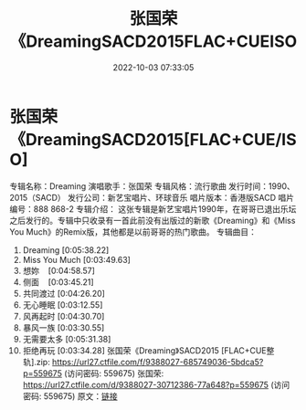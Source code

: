 ﻿---
title: 张国荣《DreamingSACD2015FLAC+CUEISO
date: 2022-10-03 07:33:05
categories: WAV车载音乐、镜像
tags: 华语中文
---
# 张国荣《DreamingSACD2015[FLAC+CUE/ISO]

专辑名称：Dreaming
演唱歌手：张国荣
专辑风格：流行歌曲
发行时间：1990、2015（SACD）
发行公司：新艺宝唱片、环球音乐
唱片版本：香港版SACD
唱片编号：888 868-2
专辑介绍：
这张专辑是新艺宝唱片1990年，在哥哥已退出乐坛之后发行的。专辑中只收录有一首此前没有出版过的新歌《Dreaming》和《Miss
You Much》的Remix版，其他都是以前哥哥的热门歌曲。
专辑曲目：
01. Dreaming
[0:05:38.22]
02. Miss You Much
[0:03:49.63]
03. 想妳    [0:04:58.57]
04. 侧面    [0:03:45.21]
05. 共同渡过
[0:04:26.20]
06. 无心睡眠
[0:03:12.55]
07. 风再起时
[0:04:30.70]
08. 暴风一族
[0:03:30.55]
09. 无需要太多
[0:05:31.38]
10. 拒绝再玩
[0:03:34.28]
张国荣《Dreaming》SACD2015 [FLAC+CUE整轨].zip: https://url27.ctfile.com/f/9388027-685749036-5bdca5?p=559675
(访问密码: 559675)
张国荣: https://url27.ctfile.com/d/9388027-30712386-77a648?p=559675
(访问密码: 559675)
原文：[链接](https://blog.sina.com.cn/s/blog_1647c7e7601030zq1.html)